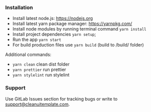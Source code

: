 ### Installation ###

* Install latest node.js: https://nodejs.org​
* Install latest yarn package manager: https://yarnpkg.com/​
* Install node modules by running terminal command `yarn install`
* Install project dependencies `yarn setup`;
* Run the app `yarn start`
* For build production files use `yarn build` (build to /build/ folder)

Additional commands:

* `yarn clean` clean dist folder
* `yarn prettier` run prettier
* `yarn stylelint` run stylelint

### Support ###

Use GitLab Issues section for tracking bugs or write to [support@cleanuitemplate.com](mailto:support@cleanuitemplate.com).
